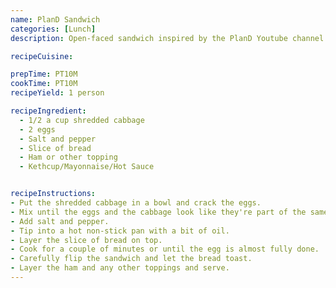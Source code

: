 ```yaml
---
name: PlanD Sandwich
categories: [Lunch]
description: Open-faced sandwich inspired by the PlanD Youtube channel

recipeCuisine:

prepTime: PT10M
cookTime: PT10M
recipeYield: 1 person

recipeIngredient:
  - 1/2 a cup shredded cabbage
  - 2 eggs
  - Salt and pepper
  - Slice of bread
  - Ham or other topping
  - Kethcup/Mayonnaise/Hot Sauce


recipeInstructions:
- Put the shredded cabbage in a bowl and crack the eggs.
- Mix until the eggs and the cabbage look like they're part of the same mixture.
- Add salt and pepper.
- Tip into a hot non-stick pan with a bit of oil.
- Layer the slice of bread on top.
- Cook for a couple of minutes or until the egg is almost fully done.
- Carefully flip the sandwich and let the bread toast.
- Layer the ham and any other toppings and serve.
---
```

